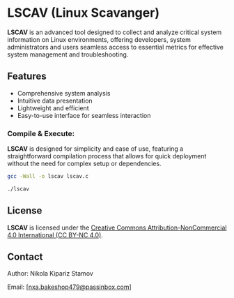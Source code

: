 # LSCAV (Linux Scavanger)

**LSCAV** is an advanced tool designed to collect and analyze critical system information on Linux environments, offering developers, system administrators and users seamless access to essential metrics for effective system management and troubleshooting.

## Features
- Comprehensive system analysis
- Intuitive data presentation
- Lightweight and efficient
- Easy-to-use interface for seamless interaction

### Compile & Execute:

**LSCAV** is designed for simplicity and ease of use, featuring a straightforward compilation process that allows for quick deployment without the need for complex setup or dependencies.

```bash
gcc -Wall -o lscav lscav.c
```

```bash
./lscav
```

## License

**LSCAV** is licensed under the [Creative Commons Attribution-NonCommercial 4.0 International (CC BY-NC 4.0)](https://creativecommons.org/licenses/by-nc/4.0/).

## Contact

Author: Nikola Kipariz Stamov  

Email: [nxa.bakeshop479@passinbox.com]  
